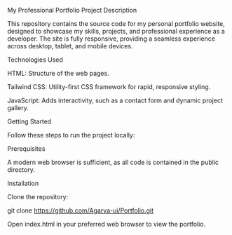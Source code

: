 My Professional Portfolio
Project Description

This repository contains the source code for my personal portfolio website, designed to showcase my skills, projects, and professional experience as a developer. The site is fully responsive, providing a seamless experience across desktop, tablet, and mobile devices.

Technologies Used

HTML: Structure of the web pages.

Tailwind CSS: Utility-first CSS framework for rapid, responsive styling.

JavaScript: Adds interactivity, such as a contact form and dynamic project gallery.

Getting Started

Follow these steps to run the project locally:

Prerequisites

A modern web browser is sufficient, as all code is contained in the public directory.

Installation

Clone the repository:

git clone https://github.com/Agarva-ui/Portfolio.git


Open index.html in your preferred web browser to view the portfolio.
